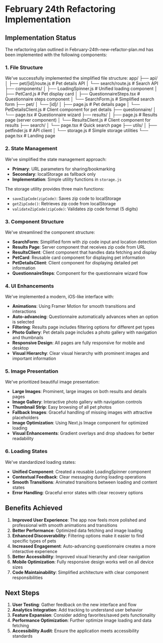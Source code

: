 # February 24th Refactoring Implementation

## Implementation Status

The refactoring plan outlined in February-24th-new-refactor-plan.md has been implemented with the following components:

### 1. File Structure

We've successfully implemented the simplified file structure: 
app/
├── api/
│ ├── pet/[id]/route.js # Pet details API
│ └── search/route.js # Search API
├── components/
│ ├── LoadingSpinner.js # Unified loading component
│ ├── PetCard.js # Pet display card
│ ├── QuestionnaireSteps.tsx # Questionnaire steps component
│ └── SearchForm.js # Simplified search form
├── pet/
│ └── [id]/
│ ├── page.js # Pet details page
│ └── PetDetailsClient.js # Client component for pet details
├── questionnaire/
│ └── page.tsx # Questionnaire wizard
├── results/
│ ├── page.js # Results page (server component)
│ └── ResultsClient.js # Client component for results
├── search/
│ └── page.tsx # Quick search page
├── utils/
│ ├── petfinder.js # API client
│ └── storage.js # Simple storage utilities
└── page.tsx # Landing page


### 2. State Management

We've simplified the state management approach:

- **Primary**: URL parameters for sharing/bookmarking
- **Secondary**: localStorage as fallback only
- **Implementation**: Simple utility functions in `storage.js`

The storage utility provides three main functions:
- `saveZipCode(zipCode)`: Saves zip code to localStorage
- `getZipCode()`: Retrieves zip code from localStorage
- `validateZipCode(zipCode)`: Validates zip code format (5 digits)

### 3. Component Structure

We've streamlined the component structure:

- **SearchForm**: Simplified form with zip code input and location detection
- **Results Page**: Server component that receives zip code from URL
- **ResultsClient**: Client component that handles data fetching and display
- **PetCard**: Reusable card component for displaying pet information
- **PetDetailsClient**: Client component for displaying detailed pet information
- **QuestionnaireSteps**: Component for the questionnaire wizard flow

### 4. UI Enhancements

We've implemented a modern, iOS-like interface with:

- **Animations**: Using Framer Motion for smooth transitions and interactions
- **Auto-advancing**: Questionnaire automatically advances when an option is selected
- **Filtering**: Results page includes filtering options for different pet types
- **Photo Gallery**: Pet details page includes a photo gallery with navigation and thumbnails
- **Responsive Design**: All pages are fully responsive for mobile and desktop
- **Visual Hierarchy**: Clear visual hierarchy with prominent images and important information

### 5. Image Presentation

We've prioritized beautiful image presentation:

- **Large Images**: Prominent, large images on both results and details pages
- **Image Gallery**: Interactive photo gallery with navigation controls
- **Thumbnail Strip**: Easy browsing of all pet photos
- **Fallback Images**: Graceful handling of missing images with attractive placeholders
- **Image Optimization**: Using Next.js Image component for optimized loading
- **Visual Enhancements**: Gradient overlays and drop shadows for better readability

### 6. Loading States

We've standardized loading states:

- **Unified Component**: Created a reusable LoadingSpinner component
- **Contextual Feedback**: Clear messaging during loading operations
- **Smooth Transitions**: Animated transitions between loading and content states
- **Error Handling**: Graceful error states with clear recovery options

## Benefits Achieved

1. **Improved User Experience**: The app now feels more polished and professional with smooth animations and transitions
2. **Better Performance**: Optimized data fetching and image loading
3. **Enhanced Discoverability**: Filtering options make it easier to find specific types of pets
4. **Increased Engagement**: Auto-advancing questionnaire creates a more interactive experience
5. **Better Accessibility**: Improved visual hierarchy and clear navigation
6. **Mobile Optimization**: Fully responsive design works well on all device sizes
7. **Code Maintainability**: Simplified architecture with clear component responsibilities

## Next Steps

1. **User Testing**: Gather feedback on the new interface and flow
2. **Analytics Integration**: Add tracking to understand user behavior
3. **Feature Expansion**: Consider adding favorites/saved pets functionality
4. **Performance Optimization**: Further optimize image loading and data fetching
5. **Accessibility Audit**: Ensure the application meets accessibility standards